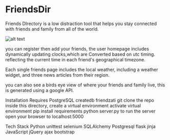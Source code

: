 # FriendsDir
Friends DIrectory is a low distraction tool that helps you stay connected with friends and family from all of the world.

 ![alt text](http:/static/first.PNG)


you can register then add your friends, the user homepage includes dynamically updating clocks,which are  Converted based on utc timing. reflecting the current time in each friend's geographical timezone.
 
Each single friends page includes the local weather, including a weather widget, and three news articles from their region. 
 
you can also see a birds eye view of where your friends and family live, this is generated using a google API.
 
Installation
Requires PostgreSQL
createdb friendzati
git clone the repo
inside this directory, create a virtual environment
activate virtual environment
pip install requirements
python server.py to run the server
open your browser to localhost:5000
 
 
 
 
Tech Stack
Python
unittest
selenium
SQLAlchemy
Postgresql
flask
jinja
JavaScript
jQuery
ajax
bootstrap
